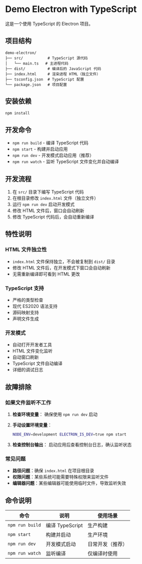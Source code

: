 # Demo Electron with TypeScript

这是一个使用 TypeScript 的 Electron 项目。

## 项目结构

```
demo-electron/
├── src/           # TypeScript 源代码
│   └── main.ts   # 主进程代码
├── dist/          # 编译后的 JavaScript 代码
├── index.html     # 渲染进程 HTML（独立文件）
├── tsconfig.json  # TypeScript 配置
└── package.json   # 项目配置
```

## 安装依赖

```bash
npm install
```

## 开发命令

- `npm run build` - 编译 TypeScript 代码
- `npm start` - 构建并启动应用
- `npm run dev` - 开发模式启动应用（推荐）
- `npm run watch` - 监听 TypeScript 文件变化并自动编译

## 开发流程

1. 在 `src/` 目录下编写 TypeScript 代码
2. 在根目录修改 `index.html` 文件（独立文件）
3. 运行 `npm run dev` 启动开发模式
4. 修改 HTML 文件后，窗口会自动刷新
5. 修改 TypeScript 代码后，会自动重新编译

## 特性说明

### HTML 文件独立性
- `index.html` 文件保持独立，不会被复制到 `dist/` 目录
- 修改 HTML 文件后，在开发模式下窗口会自动刷新
- 无需重新编译即可看到 HTML 更改

### TypeScript 支持
- 严格的类型检查
- 现代 ES2020 语法支持
- 源码映射支持
- 声明文件生成

### 开发模式
- 自动打开开发者工具
- HTML 文件变化监听
- 自动窗口刷新
- TypeScript 文件自动编译
- 详细的调试日志

## 故障排除

### 如果文件监听不工作

1. **检查环境变量**：
   确保使用 `npm run dev` 启动

2. **手动设置环境变量**：
   ```bash
   NODE_ENV=development ELECTRON_IS_DEV=true npm start
   ```

3. **检查控制台输出**：
   启动应用后查看控制台日志，确认监听状态

### 常见问题

- **路径问题**：确保 `index.html` 在项目根目录
- **权限问题**：某些系统可能需要特殊权限来监听文件
- **编辑器问题**：某些编辑器可能使用临时文件，导致监听失效

## 命令说明

| 命令 | 说明 | 使用场景 |
|------|------|----------|
| `npm run build` | 编译 TypeScript | 生产构建 |
| `npm start` | 构建并启动 | 生产环境 |
| `npm run dev` | 开发模式启动 | 日常开发（推荐） |
| `npm run watch` | 监听编译 | 仅编译时使用 |

